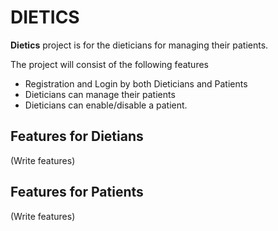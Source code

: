 # DIETICS
<b>Dietics</b> project is for the dieticians for managing their patients.

The project will consist of the following features

- Registration and Login by both Dieticians and Patients
- Dieticians can manage their patients
- Dieticians can enable/disable a patient.

## Features for Dietians
(Write features)
## Features for Patients
(Write features)
